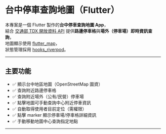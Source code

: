 # 台中停車查詢地圖（Flutter）

本專案是一個 Flutter 製作的**台中停車查詢地圖 App**，  
結合 [交通部 TDX 開放資料 API](https://tdx.transportdata.tw/) 提供**路邊停車格**與**場外（停車場）即時資訊查詢**，  
地圖顯示使用 [flutter_map](https://pub.dev/packages/flutter_map)，  
狀態管理採用 [hooks_riverpod](https://pub.dev/packages/hooks_riverpod)。

---

## 主要功能

- ✅ 顯示台中地區地圖（OpenStreetMap 圖資）
- ✅ 查詢附近路邊停車格
- ✅ 查詢附近場外（公有/民營）停車場
- ✅ 點擊地圖可手動查詢中心附近停車資訊
- ✅ 自動取得使用者目前定位（需權限）
- ✅ 點擊 marker 顯示停車場/停車格詳細資訊
- ✅ 手動移動地圖中心查詢指定地點

---